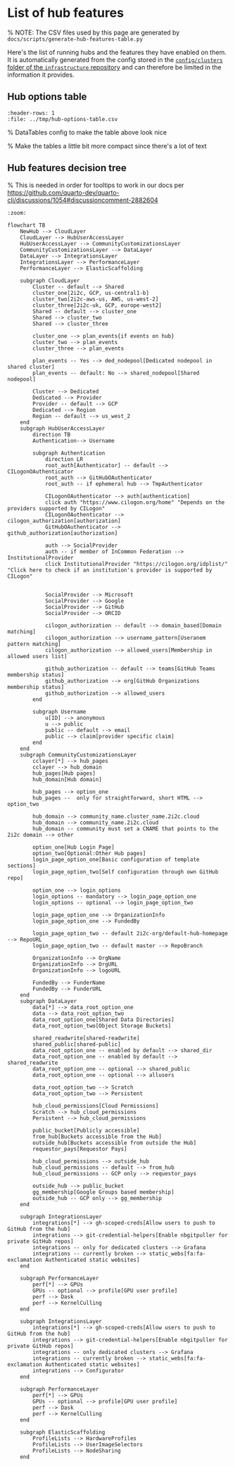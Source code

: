 # List of hub features

% NOTE: The CSV files used by this page are generated by `docs/scripts/generate-hub-features-table.py`

Here's the list of running hubs and the features they have enabled on them.
It is automatically generated from the config stored in the [`config/clusters` folder of the `infrastructure` repository](https://github.com/2i2c-org/infrastructure/tree/HEAD/config/clusters) and can therefore be limited in the information it provides.

## Hub options table

<div class="full-width hub-options-table">

```{csv-table}
:header-rows: 1
:file: ../tmp/hub-options-table.csv
```

</div>

% DataTables config to make the table above look nice
<link rel="stylesheet"
      href="https://cdn.datatables.net/1.10.24/css/jquery.dataTables.min.css">
<script type="text/javascript"
        src="https://cdn.datatables.net/1.10.24/js/jquery.dataTables.min.js"></script>

<script>
var checkbox = function (data) {
    var c = data.toString().trim()
    console.log(c)
    if (c == "<p>True</p>") {
        return '<input type="checkbox" class="editor-active" onclick="return false;" checked>';
    }
    else {
        return '<input type="checkbox" onclick="return false;" class="editor-active">';
    }
}

$(document).ready( function () {
    $('.hub-options-table table').DataTable( {
        "order": [[ 0, "template" ]],
        "pageLength": 25,
        "columns": [
            null, // domain column, nothing special configured
            {"render": checkbox}, // dedicated cluster column
            {"render": checkbox}, // dedicated nodepool column
            {"render": checkbox}, // user buckets (scratch/persistent) column
            {"render": checkbox}, // requestor pays for buckets storage column
            null, // authenticator column
            {"render": checkbox}, // user anonymisation column
            {"render": checkbox}, // allusers access column
            {"render": checkbox}, // community domain column
            {"render": checkbox}, // custom login page column
            {"render": checkbox}, // custom html pages column
            {"render": checkbox}, // gh-scoped-creds column
        ]
    });
} );
</script>

% Make the tables a little bit more compact since there's a lot of text
<style>
    table {
        font-size: .7em;
    }

    table th, table td {
        padding: 0;
    }
</style>

## Hub features decision tree

% This is needed in order for tooltips to work in our docs per https://github.com/quarto-dev/quarto-cli/discussions/1054#discussioncomment-2882604
<style>
  .mermaidTooltip {
      position: absolute;
      text-align: center;
      max-width: 200px;
      padding: 2px;
      font-family: 'trebuchet ms', verdana, arial;
      font-size: 12px;
      background: #d9ead3;
      border: 1px solid #aaaa33;
      border-radius: 2px;
      pointer-events: none;
      z-index: 100;
    }
</style>


```{mermaid}
:zoom:

flowchart TB
    NewHub --> CloudLayer
    CloudLayer --> HubUserAccessLayer
    HubUserAccessLayer --> CommunityCustomizationsLayer
    CommunityCustomizationsLayer --> DataLayer
    DataLayer --> IntegrationsLayer
    IntegrationsLayer --> PerformanceLayer
    PerformanceLayer --> ElasticScaffolding

    subgraph CloudLayer
        Cluster -- default --> Shared
        cluster_one[2i2c, GCP, us-central1-b]
        cluster_two[2i2c-aws-us, AWS, us-west-2]
        cluster_three[2i2c-uk, GCP, europe-west2]
        Shared -- default --> cluster_one
        Shared --> cluster_two
        Shared --> cluster_three

        cluster_one --> plan_events{if events on hub}
        cluster_two --> plan_events
        cluster_three --> plan_events

        plan_events -- Yes --> ded_nodepool[Dedicated nodepool in shared cluster]
        plan_events -- default: No --> shared_nodepool[Shared nodepool]

        Cluster --> Dedicated
        Dedicated --> Provider
        Provider -- default --> GCP
        Dedicated --> Region
        Region -- default --> us_west_2
    end
    subgraph HubUserAccessLayer
        direction TB
        Authentication--> Username

        subgraph Authentication
            direction LR
            root_auth[Authenticator] -- default --> CILogonOAuthenticator
            root_auth --> GitHubOAuthenticator
            root_auth -- if ephemeral hub --> TmpAuthenticator

            CILogonOAuthenticator --> auth[authentication]
            click auth "https://www.cilogon.org/home" "Depends on the providers supported by CILogon"
            CILogonOAuthenticator --> cilogon_authorization[authorization]
            GitHubOAuthenticator --> github_authorization[authorization]

            auth --> SocialProvider
            auth -- if member of InCommon Federation --> InstitutionalProvider
            click InstitutionalProvider "https://cilogon.org/idplist/" "Click here to check if an institution's provider is supported by CILogon"


            SocialProvider --> Microsoft
            SocialProvider --> Google
            SocialProvider --> GitHub
            SocialProvider --> ORCID

            cilogon_authorization -- default --> domain_based[Domain matching]
            cilogon_authorization --> username_pattern[Useranem pattern matching]
            cilogon_authorization --> allowed_users[Membership in allowed users list]

            github_authorization -- default --> teams[GitHub Teams membership status]
            github_authorization --> org[GitHub Organizations membership status]
            github_authorization --> allowed_users
        end

        subgraph Username
            u[ID] --> anonymous
            u --> public
            public -- default --> email
            public --> claim[provider specific claim]
        end
    end
    subgraph CommunityCustomizationsLayer
        cclayer[*] --> hub_pages
        cclayer --> hub_domain
        hub_pages[Hub pages]
        hub_domain[Hub domain]

        hub_pages --> option_one
        hub_pages --  only for straightforward, short HTML --> option_two

        hub_domain --> community_name.cluster_name.2i2c.cloud
        hub_domain --> community_name.2i2c.cloud
        hub_domain -- community must set a CNAME that points to the 2i2c domain --> other

        option_one[Hub Login Page]
        option_two[Optional:Other Hub pages]
        login_page_option_one[Basic configuration of template sections]
        login_page_option_two[Self configuration through own GitHub repo]

        option_one --> login_options
        login_options -- mandatory --> login_page_option_one
        login_options -- optional --> login_page_option_two

        login_page_option_one --> OrganizationInfo
        login_page_option_one --> FundedBy

        login_page_option_two -- default 2i2c-org/default-hub-homepage --> RepoURL
        login_page_option_two -- default master --> RepoBranch

        OrganizationInfo --> OrgName
        OrganizationInfo --> OrgURL
        OrganizationInfo --> logoURL

        FundedBy --> FunderName
        FundedBy --> FunderURL
    end
    subgraph DataLayer
        data[*] --> data_root_option_one
        data --> data_root_option_two
        data_root_option_one[Shared Data Directories]
        data_root_option_two[Object Storage Buckets]

        shared_readwrite[shared-readwrite]
        shared_public[shared-public]
        data_root_option_one -- enabled by default --> shared_dir
        data_root_option_one -- enabled by default --> shared_readwrite
        data_root_option_one -- optional --> shared_public
        data_root_option_one -- optional --> allusers

        data_root_option_two --> Scratch
        data_root_option_two --> Persistent

        hub_cloud_permissions[Cloud Permissions]
        Scratch --> hub_cloud_permissions
        Persistent --> hub_cloud_permissions

        public_bucket[Publicly accessible]
        from_hub[Buckets accessible from the Hub]
        outside_hub[Buckets accessible from outside the Hub]
        requestor_pays[Requestor Pays]

        hub_cloud_permissions --> outside_hub
        hub_cloud_permissions -- default --> from_hub
        hub_cloud_permissions -- GCP only --> requestor_pays

        outside_hub --> public_bucket
        gg_membership[Google Groups based membership]
        outside_hub -- GCP only --> gg_membership
    end

    subgraph IntegrationsLayer
        integrations[*] --> gh-scoped-creds[Allow users to push to GitHub from the hub]
        integrations --> git-credential-helpers[Enable nbgitpuller for private GitHub repos]
        integrations -- only for dedicated clusters --> Grafana
        integrations -- currently broken --> static_webs[fa:fa-exclamation Authenticated static websites]
    end

    subgraph PerformanceLayer
        perf[*] --> GPUs
        GPUs -- optional --> profile[GPU user profile]
        perf --> Dask
        perf --> KernelCulling 
    end

    subgraph IntegrationsLayer
        integrations[*] --> gh-scoped-creds[Allow users to push to GitHub from the hub]
        integrations --> git-credential-helpers[Enable nbgitpuller for private GitHub repos]
        integrations -- only dedicated clusters --> Grafana
        integrations -- currently broken --> static_webs[fa:fa-exclamation Authenticated static websites]
        integrations --> Configurator
    end

    subgraph PerformanceLayer
        perf[*] --> GPUs
        GPUs -- optional --> profile[GPU user profile]
        perf --> Dask
        perf --> KernelCulling 
    end

    subgraph ElasticScaffolding
        ProfileLists --> HardwareProfiles
        ProfileLists --> UserImageSelectors
        ProfileLists --> NodeSharing
    end

```

